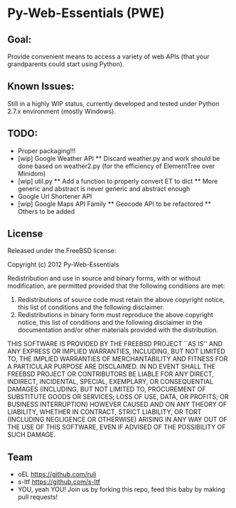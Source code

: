 # Py-Web-Essentials (PWE)

## Goal:

Provide convenient means to access a variety of web APIs (that your grandparents could start using Python).

## Known Issues:

Still in a highly WIP status, currently developed and tested under Python 2.7.x environment (mostly Windows).

## TODO:

* Proper packaging!!!
* [wip] Google Weather API
	** Discard weather.py and work should be done based on weather2.py (for the efficiency of ElementTree over Minidom)
* [wip] util.py
	** Add a function to properly convert ET to dict
	** More generic and abstract is never generic and abstract enough
* Google Url Shortener API
* [wip] Google Maps API Family
	** Geocode API to be refactored
	** Others to be added

## License

Released under the FreeBSD license:

Copyright (c) 2012 Py-Web-Essentials

Redistribution and use in source and binary forms, with or without modification, are permitted provided that the following conditions are met:

1. Redistributions of source code must retain the above copyright notice, this list of conditions and the following disclaimer.
2. Redistributions in binary form must reproduce the above copyright notice, this list of conditions and the following disclaimer in the documentation and/or other materials provided with the distribution.

THIS SOFTWARE IS PROVIDED BY THE FREEBSD PROJECT ``AS IS'' AND ANY EXPRESS OR IMPLIED WARRANTIES, INCLUDING, BUT NOT LIMITED TO, THE IMPLIED WARRANTIES OF MERCHANTABILITY AND FITNESS FOR A PARTICULAR PURPOSE ARE DISCLAIMED. IN NO EVENT SHALL THE FREEBSD PROJECT OR CONTRIBUTORS BE LIABLE FOR ANY DIRECT, INDIRECT, INCIDENTAL, SPECIAL, EXEMPLARY, OR CONSEQUENTIAL DAMAGES (INCLUDING, BUT NOT LIMITED TO, PROCUREMENT OF SUBSTITUTE GOODS OR SERVICES; LOSS OF USE, DATA, OR PROFITS; OR BUSINESS INTERRUPTION) HOWEVER CAUSED AND ON ANY THEORY OF LIABILITY, WHETHER IN CONTRACT, STRICT LIABILITY, OR TORT (INCLUDING NEGLIGENCE OR OTHERWISE) ARISING IN ANY WAY OUT OF THE USE OF THIS SOFTWARE, EVEN IF ADVISED OF THE POSSIBILITY OF SUCH DAMAGE.

## Team

* oEL <https://github.com/ruli>
* s-ltf <https://github.com/s-ltf>
* YOU, yeah YOU! Join us by forking this repo, feed this baby by making pull requests!